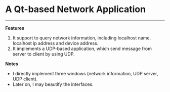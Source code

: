 # A Qt-based Network Application
---

**Features**
1. It support to query network information, including localhost name, localhost ip address and device address.
2. It implements a UDP-based application, which send message from server to client by using UDP.

**Notes**
- I directly implement three windows (network information, UDP server, UDP client).
- Later on, I may beautify the interfaces.

